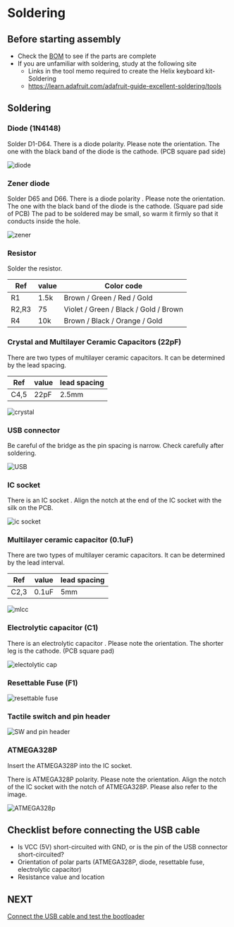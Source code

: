 # Soldering

## Before starting assembly

- Check the [BOM](./BOM.md) to see if the parts are complete
- If you are unfamiliar with soldering, study at the following site
  - Links in the tool memo required to create the Helix keyboard kit- Soldering
  - https://learn.adafruit.com/adafruit-guide-excellent-soldering/tools

## Soldering

### Diode (1N4148)

Solder D1-D64. There is a diode polarity. Please note the orientation.
The one with the black band of the diode is the cathode. (PCB square pad side)

![diode](../img/assembly/1.JPG)

### Zener diode

Solder D65 and D66. There is a diode polarity . Please note the orientation.
The one with the black band of the diode is the cathode. (Square pad side of PCB) The
pad to be soldered may be small, so warm it firmly so that it conducts inside the hole.

![zener](../img/assembly/2.JPG)

### Resistor

Solder the resistor.

| Ref   | value | Color code                            |
| ----- | ----- | ------------------------------------- |
| R1    | 1.5k  | Brown / Green / Red / Gold            |
| R2,R3 | 75    | Violet / Green / Black / Gold / Brown |
| R4    | 10k   | Brown / Black / Orange / Gold         |

### Crystal and Multilayer Ceramic Capacitors (22pF)

There are two types of multilayer ceramic capacitors.
It can be determined by the lead spacing.

| Ref  | value | lead spacing |
| ---- | ----- | ------------ |
| C4,5 | 22pF  | 2.5mm        |

![crystal](../img/assembly/5.JPG)

### USB connector

Be careful of the bridge as the pin spacing is narrow.
Check carefully after soldering.

![USB](../img/assembly/6.JPG)

### IC socket

There is an IC socket .
Align the notch at the end of the IC socket with the silk on the PCB.

![ic socket](../img/assembly/7.JPG)

### Multilayer ceramic capacitor (0.1uF)

There are two types of multilayer ceramic capacitors.
It can be determined by the lead interval.

| Ref  | value | lead spacing |
| ---- | ----- | ------------ |
| C2,3 | 0.1uF | 5mm          |

![mlcc](../img/assembly/8.JPG)

### Electrolytic capacitor (C1)

There is an electrolytic capacitor . Please note the orientation.
The shorter leg is the cathode. (PCB square pad)

![electolytic cap](../img/assembly/9.JPG)

### Resettable Fuse (F1)

![resettable fuse](../img/assembly/10.JPG)

### Tactile switch and pin header

![SW and pin header](../img/assembly/11.JPG)

### ATMEGA328P

Insert the ATMEGA328P into the IC socket.

There is ATMEGA328P polarity. Please note the orientation.
Align the notch of the IC socket with the notch of ATMEGA328P.
Please also refer to the image.

![ATMEGA328p](../img/assembly/12.JPG)

## Checklist before connecting the USB cable

- Is VCC (5V) short-circuited with GND, or is the pin of the USB connector short-circuited?
- Orientation of polar parts (ATMEGA328P, diode, resettable fuse, electrolytic capacitor)
- Resistance value and location

## NEXT

[Connect the USB cable and test the bootloader](./bootloader.md)
